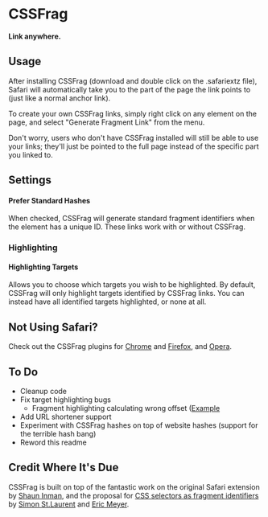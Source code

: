 # CSSFrag
**Link anywhere.**

## Usage
After installing CSSFrag (download and double click on the .safariextz file), Safari will automatically take you to the part of the page the link points to (just like a normal anchor link).

To create your own CSSFrag links, simply right click on any element on the page, and select "Generate Fragment Link" from the menu.

Don't worry, users who don't have CSSFrag installed will still be able to use your links; they'll just be pointed to the full page instead of the specific part you linked to.

## Settings
#### Prefer Standard Hashes
When checked, CSSFrag will generate standard fragment identifiers when the element has a unique ID. These links work with or without CSSFrag.

### Highlighting
#### Highlighting Targets
Allows you to choose which targets you wish to be highlighted. By default, CSSFrag will only highlight targets identified by CSSFrag links. You can instead have all identified targets highlighted, or none at all.

## Not Using Safari?
Check out the CSSFrag plugins for [Chrome](https://github.com/cheeaun/CSSFrag/) and [Firefox](https://github.com/Laurian/CSSFrag), and [Opera](https://bitbucket.org/hzr/cssfrag).

## To Do
* Cleanup code
* Fix target highlighting bugs
	* Fragment highlighting calculating wrong offset ([Example](http://breakingbad.wikia.com/wiki/Breaking_Bad_Wiki#css(p%3Espan\)))
* Add URL shortener support
* Experiment with CSSFrag hashes on top of website hashes (support for the terrible hash bang)
* Reword this readme

## Credit Where It's Due
CSSFrag is built on top of the fantastic work on the original Safari extension by [Shaun Inman](http://shauninman.com/archive/2011/07/25/cssfrag), and the proposal for [CSS selectors as fragment identifiers](http://simonstl.com/articles/cssFragID.html) by [Simon St.Laurent](http://simonstl.com/) and [Eric Meyer](http://meyerweb.com/).